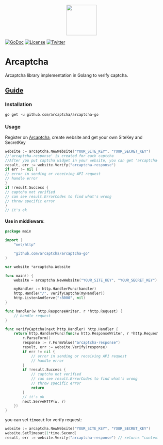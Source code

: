 <p align="center"><img src="https://arcaptcha.ir/_nuxt/023053fecdcdf20e40bdc993c754d487.svg" height="100px"></p>

[![GoDoc](http://img.shields.io/badge/go-documentation-blue.svg?style=flat-square)](https://pkg.go.dev/github.com/arcaptcha/arcaptcha-go)
[![License](http://img.shields.io/badge/license-mit-blue.svg?style=flat-square)](https://raw.githubusercontent.com/arcaptcha/arcaptcha-go/master/LICENSE)
[![Twitter](https://img.shields.io/badge/twitter-@arcaptcha-55acee.svg?style=flat-square)](https://twitter.com/arcaptcha)


Arcaptcha
=====================
Arcaptcha library implementation in Golang to verify captcha.

## [Guide](https://arcaptcha.ir/guide)

### Installation

```
go get -u github.com/arcaptcha/arcaptcha-go
```

### Usage

Register on [Arcaptcha](https://arcaptcha.ir/), create website and get your own SiteKey and SecretKey

```go
website := arcaptcha.NewWebsite("YOUR_SITE_KEY", "YOUR_SECRET_KEY")
//'arcaptcha-response' is created for each captcha
//After you put captcha widget in your website, you can get 'arcaptcha-response' from form
result, err := website.Verify("arcaptcha-response")
if err != nil {
// error in sending or receiving API request
// handle error
}
if !result.Success {
// captcha not verified
// can see result.ErrorCodes to find what's wrong
// throw specific error
}
// it's ok
```

#### Use in middleware:

```go
package main

import (
	"net/http"

	"github.com/arcaptcha/arcaptcha-go"
)

var website *arcaptcha.Website

func main() {
	website = arcaptcha.NewWebsite("YOUR_SITE_KEY", "YOUR_SECRET_KEY")

	myHandler := http.HandlerFunc(handler)
	http.Handle("/", verifyCaptcha(myHandler))
	http.ListenAndServe(":8000", nil)
}

func handler(w http.ResponseWriter, r *http.Request) {
	// handle request
}

func verifyCaptcha(next http.Handler) http.Handler {
	return http.HandlerFunc(func(w http.ResponseWriter, r *http.Request) {
		r.ParseForm()
		response := r.FormValue("arcaptcha-response")
		result, err := website.Verify(response)
		if err != nil {
			// error in sending or receiving API request
			// handle error
		}
		if !result.Success {
			// captcha not verified
			// can see result.ErrorCodes to find what's wrong
			// throw specific error
			return
		}
		// it's ok
		next.ServeHTTP(w, r)
	})
}
```

you can set `timeout` for verify request:

```go
website := arcaptcha.NewWebsite("YOUR_SITE_KEY", "YOUR_SECRET_KEY")
website.SetTimeout(1*time.Second)
result, err := website.Verify("arcaptcha-response") // returns "context deadline" error if it takes more than 1 second
```